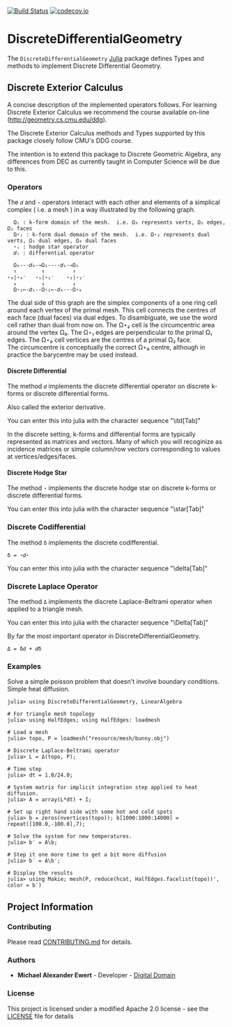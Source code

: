 [![Build Status](https://travis-ci.com/digitaldomain/DiscreteDifferentialGeometry.jl.svg?branch=master)](https://travis-ci.com/digitaldomain/DiscreteDifferentialGeometry.jl)
[![codecov.io](https://codecov.io/github/digitaldomain/DiscreteDifferentialGeometry.jl/coverage.svg?branch=master)](https://codecov.io/github/digitaldomain/DiscreteDifferentialGeometry.jl?branch=master)

# DiscreteDifferentialGeometry

The `DiscreteDifferentialGeometry` [Julia](http://julialang.org) package defines Types and methods to implement Discrete Differential Geometry.

## Discrete Exterior Calculus

A concise description of the implemented operators follows. 
For learning Discrete Exterior Calculus we recommend the course available on-line (http://geometry.cs.cmu.edu/ddg).

The Discrete Exterior Calculus methods and Types supported by this package closely follow CMU's DDG course.

The intention is to extend this package to Discrete Geometric Algebra, any differences from DEC as currently taught in Computer Science will be due to this.

### Operators

The `𝑑` and `⋆` operators interact with each other and elements of a simplical complex ( i.e. a mesh ) in a way illustrated by the following graph.  

      Ωᵢ : k-form domain of the mesh.  i.e. Ω₀ represents verts, Ω₁ edges, Ω₂ faces
      Ω⋆ᵢ : k-form dual domain of the mesh.  i.e. Ω⋆₂ represents dual verts, Ω₁ dual edges, Ω₀ dual faces
      ⋆ᵢ : hodge star operator
      𝑑ᵢ : differential operator

      Ω₀---𝑑₀-→Ω₁----𝑑₁-→Ω₂ 
      ↑        ↑         ↑   
    ⋆₀|⋆₀⁻   ⋆₁|⋆₁⁻    ⋆₂|⋆₂⁻
      ↓        ↓         ↓     
      Ω⋆₂←-𝑑₁--Ω⋆₁←-𝑑₀---Ω⋆₀ 

The dual side of this graph are the simplex components of a one ring cell around each vertex of the primal mesh.
This cell connects the centres of each face (dual faces) via dual edges.  To disambiguate, we use the word cell rather than dual from now on.
The Ω⋆₂ cell is the circumcentric area around the vertex Ω₀.
The Ω⋆₁ edges are perpendicular to the primal Ω₁ edges.
The Ω⋆₀ cell vertices are the centres of a primal Ω₂ face.  
The circumcentre is conceptually the correct Ω⋆₀ centre, although in practice the barycentre may be used instead.

#### Discrete Differential

The method `𝑑` implements the discrete differential operator on discrete k-forms or discrete differential forms.

Also called the exterior derivative.

You can enter this into julia with the character sequence "\itd[Tab]"

In the discrete setting, k-forms and differential forms are typically represented as matrices and vectors.  Many of which you will recoginize as incidence matrices or simple column/row vectors corresponding to values at vertices/edges/faces.

#### Discrete Hodge Star

The method `⋆` implements the discrete hodge star on discrete k-forms or discrete differential forms.

You can enter this into julia with the character sequence "\star[Tab]"

### Discrete Codifferential

The method `δ` implements the discrete codifferential. 

    δ = ⋆𝑑⋆

You can enter this into julia with the character sequence "\delta[Tab]"

### Discrete Laplace Operator

The method `Δ` implements the discrete Laplace-Beltrami operator when applied to a triangle mesh.

You can enter this into julia with the character sequence "\Delta[Tab]"

By far the most important operator in DiscreteDifferentialGeometry.

    Δ = δ𝑑 + 𝑑δ

### Examples

Solve a simple poisson problem that doesn't involve boundary conditions.
Simple heat diffusion.

    julia> using DiscreteDifferentialGeometry, LinearAlgebra

    # For triangle mesh topology
    julia> using HalfEdges; using HalfEdges: loadmesh

    # Load a mesh
    julia> topo, P = loadmesh("resource/mesh/bunny.obj")

    # Discrete Laplace-Beltrami operator
    julia> L = Δ(topo, P);

    # Time step
    julia> dt = 1.0/24.0;

    # System matrix for implicit integration step applied to heat diffusion.
    julia> A = array(L*dt) + I;

    # Set up right hand side with some hot and cold spots 
    julia> b = zeros(nvertices(topo)); b[1000:1000:14000] = repeat([100.0,-100.0],7);

    # Solve the system for new temperatures.
    julia> b′ = A\b;

    # Step it one more time to get a bit more diffusion
    julia> b′ = A\b′;

    # Display the results
    julia> using Makie; mesh(P, reduce(hcat, HalfEdges.facelist(topo))', color = b′)

## Project Information

### Contributing

Please read [CONTRIBUTING.md](./CONTRIBUTING.md) for details.

### Authors

* **Michael Alexander Ewert** - Developer - [Digital Domain](https://digitaldomain.com)

### License

This project is licensed under a modified Apache 2.0 license - see the [LICENSE](./LICENSE) file for details
